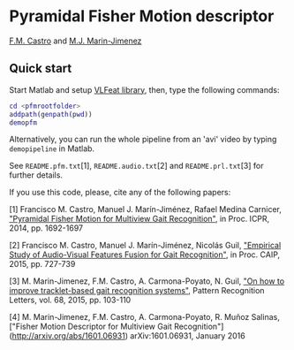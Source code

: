 Pyramidal Fisher Motion descriptor
==================================

[F.M. Castro](https://scholar.google.es/citations?hl=es&user=xXZz8m4AAAAJ) and [M.J. Marin-Jimenez](http://www.uco.es/~in1majim/)

Quick start
-----------
Start Matlab and setup [VLFeat library](http://www.vlfeat.org/), then, type the following commands:
```matlab
cd <pfmrootfolder>
addpath(genpath(pwd))
demopfm
```

Alternatively, you can run the whole pipeline from an 'avi' video by typing ```demopipeline``` in Matlab.

See ```README.pfm.txt```[1],  ```README.audio.txt```[2] and ```README.prl.txt```[3] for further details.

If you use this code, please, cite any of the following papers:

[1] Francisco M. Castro, Manuel J. Marín-Jiménez, Rafael Medina Carnicer,
["Pyramidal Fisher Motion for Multiview Gait Recognition"](http://arxiv.org/abs/1403.6950), in Proc. ICPR, 2014, pp. 1692-1697

[2] Francisco M. Castro, Manuel J. Marín-Jiménez, Nicolás Guil, 
["Empirical Study of Audio-Visual Features Fusion for Gait Recognition"](http://link.springer.com/chapter/10.1007%2F978-3-319-23192-1_61), in Proc. CAIP, 2015, pp. 727-739

[3] M. Marin-Jimenez, F.M. Castro, A. Carmona-Poyato, N. Guil,
["On how to improve tracklet-based gait recognition systems"](http://www.sciencedirect.com/science/article/pii/S0167865515002901), Pattern Recognition Letters, vol. 68, 2015, pp. 103-110

[4] M. Marin-Jimenez, F.M. Castro, A. Carmona-Poyato, R. Muñoz Salinas,
["Fisher Motion Descriptor for Multiview Gait Recognition"] (http://arxiv.org/abs/1601.06931)
arXiv:1601.06931, January 2016

